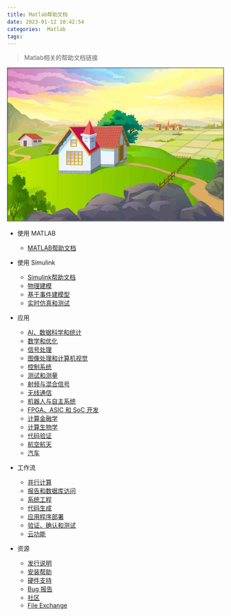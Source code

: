 ```yaml
---
title: Matlab帮助文档
date: 2023-01-12 10:42:54
categories:  Matlab
tags:
---
```


> Matlab相关的帮助文档链接

<!--more-->

![](https://github.com/ilikui/ilikui.github.io/blob/master/images/20230111/matlab.JPG?raw=true)


* 使用 MATLAB
    * [MATLAB帮助文档](https://ww2.mathworks.cn/help/matlab/index.html?s_tid=hc_panel)
* 使用 Simulink   
    * [Simulink帮助文档](https://ww2.mathworks.cn/help/simulink/index.html?s_tid=hc_panel)
    * [物理建模](https://ww2.mathworks.cn/help/overview/physical-modeling.html?s_tid=hc_panel)
    * [基于事件建模型](https://ww2.mathworks.cn/help/overview/event-based-modeling.html?s_tid=hc_panel)
    * [实时仿真和测试](https://ww2.mathworks.cn/help/overview/real-time-simulation-and-testing.html?s_tid=hc_panel)

* 应用
    * [AI、数据科学和统计](https://ww2.mathworks.cn/help/overview/ai-data-science-and-statistics.html?s_tid=hc_panel)
    * [数学和优化](https://ww2.mathworks.cn/help/overview/mathematics-and-optimization.html?s_tid=hc_panel)
    * [信号处理](https://ww2.mathworks.cn/help/overview/signal-processing.html?s_tid=hc_panel)
    * [图像处理和计算机视觉](https://ww2.mathworks.cn/help/overview/image-processing-and-computer-vision.html?s_tid=hc_panel)
    * [控制系统](https://ww2.mathworks.cn/help/overview/control-systems.html?s_tid=hc_panel)
    * [测试和测量](https://ww2.mathworks.cn/help/overview/test-and-measurement.html?s_tid=hc_panel)
    * [射频与混合信号](https://ww2.mathworks.cn/help/overview/rf-and-mixed-signal.html?s_tid=hc_panel)
    * [无线通信](https://ww2.mathworks.cn/help/overview/wireless-communications.html?s_tid=hc_panel)
    * [机器人与自主系统](https://ww2.mathworks.cn/help/overview/robotics-and-autonomous-systems.html?s_tid=hc_panel)
    * [FPGA、ASIC 和 SoC 开发](https://ww2.mathworks.cn/help/overview/fpga-asic-and-soc-development.html?s_tid=hc_panel)
    * [计算金融学](https://ww2.mathworks.cn/help/overview/computational-finance.html?s_tid=hc_panel)
    * [计算生物学](https://ww2.mathworks.cn/help/overview/computational-biology.html?s_tid=hc_panel)
    * [代码验证](https://ww2.mathworks.cn/help/overview/code-verification.html?s_tid=hc_panel)
    * [航空航天](https://ww2.mathworks.cn/help/overview/aerospace.html?s_tid=hc_panel)
    * [汽车](https://ww2.mathworks.cn/help/overview/automotive.html?s_tid=hc_panel)

* 工作流
    * [并行计算](https://ww2.mathworks.cn/help/overview/parallel-computing.html?s_tid=hc_panel)
    * [报告和数据库访问](https://ww2.mathworks.cn/help/overview/reporting-and-database-access.html?s_tid=hc_panel)
    * [系统工程](https://ww2.mathworks.cn/help/overview/systems-engineering.html?s_tid=hc_panel)
    * [代码生成](https://ww2.mathworks.cn/help/overview/code-generation.html?s_tid=hc_panel)
    * [应用程序部署](https://ww2.mathworks.cn/help/overview/application-deployment.html?s_tid=hc_panel)
    * [验证、确认和测试](https://ww2.mathworks.cn/help/overview/verification-validation-and-test.html?s_tid=hc_panel)
    * [云功能](https://ww2.mathworks.cn/help/overview/cloud-capabilities.html?s_tid=hc_panel)

* 资源
    * [发行说明](https://ww2.mathworks.cn/help/relnotes/index.html?s_tid=hc_resources)
    * [安装帮助](https://ww2.mathworks.cn/help/install/index.html?s_tid=hc_resources)
    * [硬件支持](https://www.mathworks.com/hardware-support/home.html?s_tid=hc_resources)
    * [Bug 报告](https://ww2.mathworks.cn/support/bugreports/?s_tid=hc_resources&requestedDomain=zh)
    * [社区](https://ww2.mathworks.cn/matlabcentral/?s_tid=hc_resources)
    * [File Exchange](https://www.mathworks.com/matlabcentral/fileexchange/?s_tid=hc_resources)








